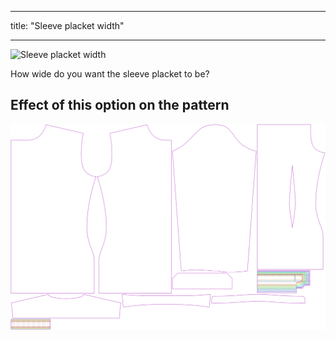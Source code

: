 ***

title: "Sleeve placket width"

***

![Sleeve placket width](sleeveplacketwidth.svg)

How wide do you want the sleeve placket to be?

## Effect of this option on the pattern

![This image shows the effect of this option by superimposing several variants that have a different value for this option](simon_sleeveplacketwidth_sample.svg "Effect of this option on the pattern")
